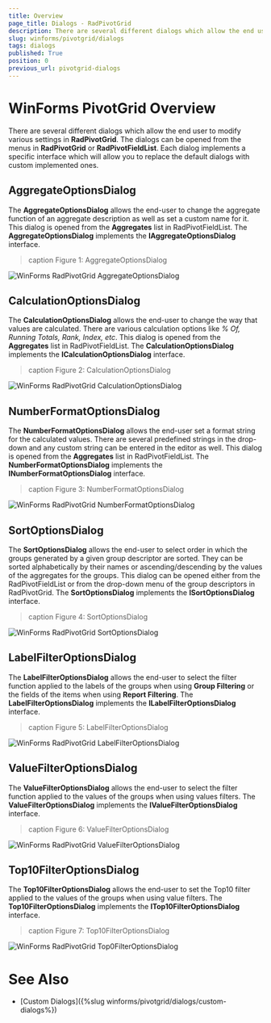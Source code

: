 ```yaml
---
title: Overview
page_title: Dialogs - RadPivotGrid
description: There are several different dialogs which allow the end user to modify various settings in RadPivotGrid. Each dialog implements a specific interface which will allow you to replace the default dialogs with custom implemented ones.
slug: winforms/pivotgrid/dialogs
tags: dialogs
published: True
position: 0
previous_url: pivotgrid-dialogs
---
```


# WinForms PivotGrid Overview

There are several different dialogs which allow the end user to modify various settings in **RadPivotGrid**. The dialogs can be opened from the menus in **RadPivotGrid** or **RadPivotFieldList**. Each dialog implements a specific interface which will allow you to replace the default dialogs with custom implemented ones.

## AggregateOptionsDialog

The __AggregateOptionsDialog__ allows the end-user to change the aggregate function of an aggregate description as well as set a custom name for it. This dialog is opened from the __Aggregates__ list in RadPivotFieldList. The __AggregateOptionsDialog__ implements the __IAggregateOptionsDialog__ interface. 

>caption Figure 1: AggregateOptionsDialog

![WinForms RadPivotGrid AggregateOptionsDialog](images/pivotgrid-dialogs001.png)

## CalculationOptionsDialog

The __CalculationOptionsDialog__ allows the end-user to change the way that values are calculated. There are various calculation options like *% Of, Running Totals, Rank, Index, etc*. This dialog is opened from the __Aggregates__ list in RadPivotFieldList. The __CalculationOptionsDialog__ implements the __ICalculationOptionsDialog__ interface.

>caption Figure 2: CalculationOptionsDialog 

![WinForms RadPivotGrid CalculationOptionsDialog](images/pivotgrid-dialogs002.png)

## NumberFormatOptionsDialog

The __NumberFormatOptionsDialog__ allows the end-user set a format string for the calculated values. There are several predefined strings in the drop-down and any custom string can be entered in the editor as well. This dialog is opened from the __Aggregates__ list in RadPivotFieldList. The __NumberFormatOptionsDialog__ implements the __INumberFormatOptionsDialog__ interface.

>caption Figure 3: NumberFormatOptionsDialog

![WinForms RadPivotGrid NumberFormatOptionsDialog](images/pivotgrid-dialogs003.png)

## SortOptionsDialog

The __SortOptionsDialog__ allows the end-user to select order in which the groups generated by a given group descriptor are sorted. They can be sorted alphabetically by their names or ascending/descending by the values of the aggregates for the groups. This dialog can be opened either from the RadPivotFieldList or from the drop-down menu of the group descriptors in RadPivotGrid. The __SortOptionsDialog__ implements the __ISortOptionsDialog__ interface.

>caption Figure 4: SortOptionsDialog

![WinForms RadPivotGrid SortOptionsDialog](images/pivotgrid-dialogs004.png)

## LabelFilterOptionsDialog

The __LabelFilterOptionsDialog__ allows the end-user to select the filter function applied to the labels of the groups when using __Group Filtering__ or the fields of the items when using __Report Filtering__. The __LabelFilterOptionsDialog__ implements the __ILabelFilterOptionsDialog__ interface.

>caption Figure 5: LabelFilterOptionsDialog

![WinForms RadPivotGrid LabelFilterOptionsDialog](images/pivotgrid-dialogs005.png)

## ValueFilterOptionsDialog

The __ValueFilterOptionsDialog__ allows the end-user to select the filter function applied to the values of the groups when using values filters. The __ValueFilterOptionsDialog__ implements the __IValueFilterOptionsDialog__ interface.

>caption Figure 6: ValueFilterOptionsDialog

![WinForms RadPivotGrid ValueFilterOptionsDialog](images/pivotgrid-dialogs006.png)

## Top10FilterOptionsDialog

The __Top10FilterOptionsDialog__ allows the end-user to set the Top10 filter applied to the values of the groups when using value filters. The __Top10FilterOptionsDialog__ implements the __ITop10FilterOptionsDialog__ interface.

>caption Figure 7: Top10FilterOptionsDialog

![WinForms RadPivotGrid Top0FilterOptionsDialog](images/pivotgrid-dialogs007.png)

# See Also

* [Custom Dialogs]({%slug winforms/pivotgrid/dialogs/custom-dialogs%})
